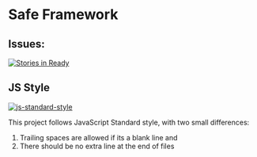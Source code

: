 # Safe Framework

## Issues:

[![Stories in Ready](https://badge.waffle.io/jeffshaver/safe-framework.png?label=ready&title=Ready)](http://waffle.io/jeffshaver/safe-framework)

## JS Style

[![js-standard-style](https://cdn.rawgit.com/feross/standard/master/badge.svg)](https://github.com/feross/standard)

This project follows JavaScript Standard style, with two small differences:

1. Trailing spaces are allowed if its a blank line and
2. There should be no extra line at the end of files
